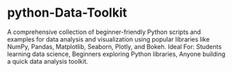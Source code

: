 # python-Data-Toolkit
A comprehensive collection of beginner-friendly Python scripts and examples for data analysis and visualization using popular libraries like NumPy, Pandas, Matplotlib, Seaborn, Plotly, and Bokeh. Ideal For:  Students learning data science,  Beginners exploring Python libraries,  Anyone building a quick data analysis toolkit.

